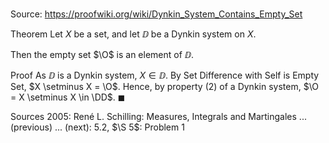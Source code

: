 # 

Source: https://proofwiki.org/wiki/Dynkin_System_Contains_Empty_Set

Theorem
Let $X$ be a set, and let $\DD$ be a Dynkin system on $X$.

Then the empty set $\O$ is an element of $\DD$.


Proof
As $\DD$ is a Dynkin system, $X \in \DD$.
By Set Difference with Self is Empty Set, $X \setminus X = \O$.
Hence, by property $(2)$ of a Dynkin system, $\O = X \setminus X \in \DD$.
$\blacksquare$


Sources
2005: René L. Schilling: Measures, Integrals and Martingales ... (previous) ... (next): $5.2$, $\S 5$: Problem $1$




